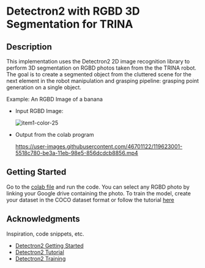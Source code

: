 # Detectron2 with RGBD 3D Segmentation for TRINA

## Description

This implementation uses the Detectron2 2D image recognition library to perform 3D segmentation on RGBD photos taken from the the TRINA robot. The goal is to create a segmented object from the cluttered scene for the next element in the robot manipulation and grasping pipeline: grasping point generation on a single object.

Example: An RGBD Image of a banana

* Input RGBD Image:

  ![item1-color-25](https://user-images.githubusercontent.com/46701122/119622834-1e42b180-be3a-11eb-8b1e-68ac62e9e05e.png)

* Output from the colab program

  https://user-images.githubusercontent.com/46701122/119623001-5518c780-be3a-11eb-98e5-856dcdcb8856.mp4

## Getting Started
Go to the [colab file](https://colab.research.google.com/drive/1AEYJhjYqWEeBEIcugshmYnLH9ME4Kgy2) and run the code. You can select any RGBD photo by linking your Google drive containing the photo. To train the model, create your dataset in the COCO dataset format or follow the tutorial [here](https://detectron2.readthedocs.io/en/latest/tutorials/datasets.html)

## Acknowledgments

Inspiration, code snippets, etc.
* [Detectron2 Getting Started](https://detectron2.readthedocs.io/en/latest/tutorials/getting_started.html)
* [Detectron2 Tutorial](https://www.youtube.com/watch?v=eUSgtfK4ivk)
* [Detectron2 Training](https://detectron2.readthedocs.io/en/latest/tutorials/datasets.html)
